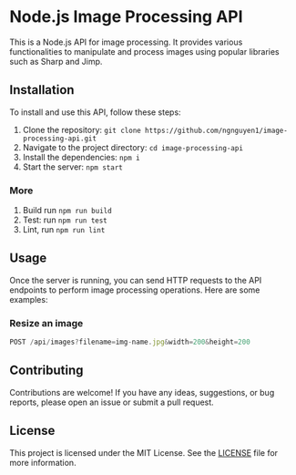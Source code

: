 # Node.js Image Processing API

This is a Node.js API for image processing. It provides various functionalities to manipulate and process images using popular libraries such as Sharp and Jimp.

## Installation

To install and use this API, follow these steps:

1. Clone the repository: `git clone https://github.com/ngnguyen1/image-processing-api.git`
2. Navigate to the project directory: `cd image-processing-api`
3. Install the dependencies: `npm i`
4. Start the server: `npm start`

### More

1. Build run `npm run build`
2. Test: run `npm run test`
3. Lint, run `npm run lint`

## Usage

Once the server is running, you can send HTTP requests to the API endpoints to perform image processing operations. Here are some examples:

### Resize an image

```js
POST /api/images?filename=img-name.jpg&width=200&height=200
```

## Contributing

Contributions are welcome! If you have any ideas, suggestions, or bug reports, please open an issue or submit a pull request.

## License

This project is licensed under the MIT License. See the [LICENSE](LICENSE) file for more information.
